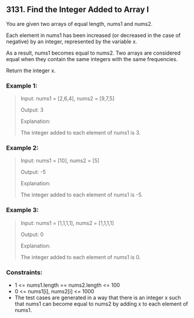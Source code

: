 ## 3131. Find the Integer Added to Array I
You are given two arrays of equal length, nums1 and nums2.

Each element in nums1 has been increased (or decreased in the case of negative) by an integer, represented by the variable x.

As a result, nums1 becomes equal to nums2. Two arrays are considered equal when they contain the same integers with the same frequencies.

Return the integer x.

### Example 1:

> Input: nums1 = [2,6,4], nums2 = [9,7,5]
> 
> Output: 3
> 
> Explanation:
> 
> The integer added to each element of nums1 is 3.

### Example 2:

> Input: nums1 = [10], nums2 = [5]
> 
> Output: -5
> 
> Explanation:
> 
> The integer added to each element of nums1 is -5.

### Example 3:

> Input: nums1 = [1,1,1,1], nums2 = [1,1,1,1]
> 
> Output: 0
> 
> Explanation:
> 
> The integer added to each element of nums1 is 0.

### Constraints:

- 1 <= nums1.length == nums2.length <= 100
- 0 <= nums1[i], nums2[i] <= 1000
- The test cases are generated in a way that there is an integer x such that nums1 can become equal to nums2 by adding x to each element of nums1.
